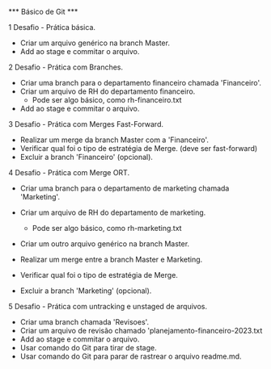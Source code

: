 *** Básico de Git ***

1 Desafio - Prática básica.
- Criar um arquivo genérico na branch Master.
- Add ao stage e commitar o arquivo.

2 Desafio - Prática com Branches.
- Criar uma branch para o departamento financeiro chamada 'Financeiro'.
- Criar um arquivo de RH do departamento financeiro.
    - Pode ser algo básico, como rh-financeiro.txt  
- Add ao stage e commitar o arquivo. 

3 Desafio - Prática com Merges Fast-Forward.
- Realizar um merge da branch Master com a 'Financeiro'.
- Verificar qual foi o tipo de estratégia de Merge. (deve ser fast-forward)
- Excluir a branch 'Financeiro' (opcional).

4 Desafio - Prática com Merge ORT.
- Criar uma branch para o departamento de marketing chamada 'Marketing'.
- Criar um arquivo de RH do departamento de marketing.
    - Pode ser algo básico, como rh-marketing.txt   

- Criar um outro arquivo genérico na branch Master.
- Realizar um merge entre a branch Master e Marketing.
- Verificar qual foi o tipo de estratégia de Merge.
- Excluir a branch 'Marketing' (opcional).

5 Desafio - Prática com untracking e unstaged de arquivos.
- Criar uma branch chamada 'Revisoes'.
- Criar um arquivo de revisão chamado 'planejamento-financeiro-2023.txt
- Add ao stage e commitar o arquivo.
- Usar comando do Git para tirar de stage.
- Usar comando do Git para parar de rastrear o arquivo readme.md.